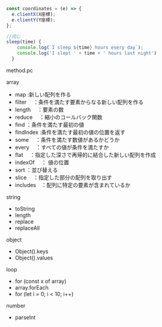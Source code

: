 ```js
const coordinates = (e) => {
  e.clientX(X座標);
  e.clientY(Y座標);
};

//同じ
sleep(time) {
    console.log(`I sleep ${time} hours every day`);
    console.log('I slept ' + time + ' hours last night')
  }
```

method.pc

array

- map :新しい配列を作る
- filter 　：条件を満たす要素からなる新しい配列を作る
- length 　：要素の数
- reduce 　：縮小のコールバック関数
- find ：条件を満たす最初の値
- findIndex :条件を満たす最初の値の位置を返す
- some 　：条件を満たす数値があるかどうか
- every 　：すべての値が条件を満たすか
- flat 　：指定した深さで再帰的に結合した新しい配列を作成
- indexOf 　： 値の位置
- sort ：並び替える
- slice 　：指定した部分の配列を取り出す
- includes　：配列に特定の要素が含まれているか

<!-- https://developer.mozilla.org/ja/docs/Web/JavaScript/Reference/Global_Objects/String -->

string

- toString
- length
- replace
- replaceAll

object

- Object().keys
- Object().values

loop

- for (const x of array)
- array.forEach
- for (let i = 0; i < 10; i++)

number

- parseInt
